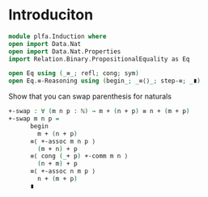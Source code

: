 # Introduciton
```agda
module plfa.Induction where
open import Data.Nat
open import Data.Nat.Properties
import Relation.Binary.PropositionalEquality as Eq

open Eq using (_≡_; refl; cong; sym)
open Eq.≡-Reasoning using (begin_; _≡⟨⟩_; step-≡; _∎)
```

Show that you can swap parenthesis for naturals

```agda
+-swap : ∀ (m n p : ℕ) → m + (n + p) ≡ n + (m + p)
+-swap m n p =
      begin
        m + (n + p)
      ≡⟨ +-assoc m n p ⟩
        (m + n) + p
      ≡⟨ cong (_+ p) +-comm m n ⟩
        (n + m) + p
      ≡⟨ +-assoc n m p ⟩
        n + (m + p)
      ∎
```
